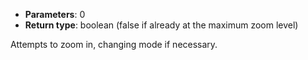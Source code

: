 * **Parameters**: 0
* **Return type**: boolean (false if already at the maximum zoom level)

Attempts to zoom in, changing mode if necessary.
